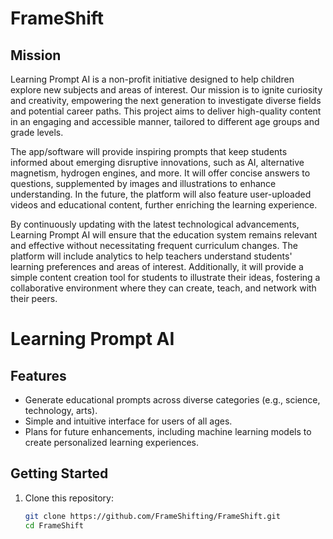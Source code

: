 # FrameShift

## Mission
Learning Prompt AI is a non-profit initiative designed to help children explore new subjects and areas of interest. Our mission is to ignite curiosity and creativity, empowering the next generation to investigate diverse fields and potential career paths. This project aims to deliver high-quality content in an engaging and accessible manner, tailored to different age groups and grade levels.

The app/software will provide inspiring prompts that keep students informed about emerging disruptive innovations, such as AI, alternative magnetism, hydrogen engines, and more. It will offer concise answers to questions, supplemented by images and illustrations to enhance understanding. In the future, the platform will also feature user-uploaded videos and educational content, further enriching the learning experience.

By continuously updating with the latest technological advancements, Learning Prompt AI will ensure that the education system remains relevant and effective without necessitating frequent curriculum changes. The platform will include analytics to help teachers understand students' learning preferences and areas of interest. Additionally, it will provide a simple content creation tool for students to illustrate their ideas, fostering a collaborative environment where they can create, teach, and network with their peers.

# Learning Prompt AI

## Features
- Generate educational prompts across diverse categories (e.g., science, technology, arts).
- Simple and intuitive interface for users of all ages.
- Plans for future enhancements, including machine learning models to create personalized learning experiences.

## Getting Started
1. Clone this repository:
   ```bash
   git clone https://github.com/FrameShifting/FrameShift.git
   cd FrameShift
